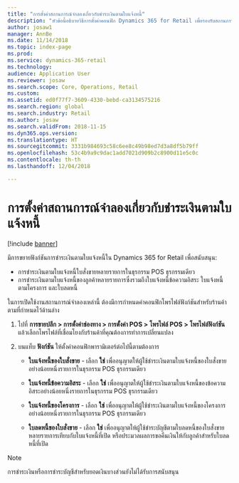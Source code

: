 ```yaml
---
title: "การตั้งค่าสถานการณ์จำลองเกี่ยวกับชำระเงินตามใบแจ้งหนี้"
description: "หัวข้อนี้อธิบายวิธีการตั้งค่าคอนฟิก Dynamics 365 for Retail เพื่อรองรับสถานการณ์จำลองต่างๆ ที่เกี่ยวกับการชำระเงินตามใบแจ้งหนี้"
author: josaw1
manager: AnnBe
ms.date: 11/14/2018
ms.topic: index-page
ms.prod: 
ms.service: dynamics-365-retail
ms.technology: 
audience: Application User
ms.reviewer: josaw
ms.search.scope: Core, Operations, Retail
ms.custom: 
ms.assetid: ed0f77f7-3609-4330-bebd-ca3134575216
ms.search.region: global
ms.search.industry: Retail
ms.author: josaw
ms.search.validFrom: 2018-11-15
ms.dyn365.ops.version: 
ms.translationtype: HT
ms.sourcegitcommit: 3331b984693c58c6ee8c49b98ed7d3a8df5b79ff
ms.openlocfilehash: 53c4b9a9c9dac1add7021d909b2c8900d11e5c0c
ms.contentlocale: th-th
ms.lasthandoff: 12/04/2018

---
```

# <a name="set-up-pay-invoice-scenarios"></a>การตั้งค่าสถานการณ์จำลองเกี่ยวกับชำระเงินตามใบแจ้งหนี้

[!include [banner](includes/banner.md)]

มีการขยายฟังก์ชันการชำระเงินตามใบแจ้งหนี้ใน Dynamics 365 for Retail เพื่อสนับสนุน:
- การชำระเงินตามใบแจ้งหนี้ใบสั่งขายหลายรายการในธุรกรรม POS ธุรกรรมเดียว
- การชำระเงินตามใบแจ้งหนี้ของลูกค้าหลายรายการซึ่งรวมถึงใบแจ้งหนี้ข้อความอิสระ ใบแจ้งหนี้ตามโครงการ และใบลดหนี้

ในการเปิดใช้งานสถานการณ์จำลองเหล่านี้ ต้องมีการกำหนดค่าคอนฟิกโพรไฟล์ฟังก์ชันสำหรับร้านค้าตามที่กำหนดไว้ด้านล่าง  

1. ไปที่ **การขายปลีก > การตั้งค่าช่องทาง > การตั้งค่า POS > โพรไฟล์ POS > โพรไฟล์ฟังก์ชัน** แล้วเลือกโพรไฟล์ที่เชื่อมโยงกับร้านค้าที่คุณต้องการทำการเปลี่ยนแปลง

1. บนแท็บ **ฟังก์ชัน** ให้ตั้งค่าคอนฟิกพารามิเตอร์ต่อไปนี้ตามต้องการ

    - **ใบแจ้งหนี้ของใบสั่งขาย** - เลือก **ใช่** เพื่ออนุญาตให้ผู้ใช้ชำระเงินตามใบแจ้งหนี้ของใบสั่งขายอย่างน้อยหนึ่งรายการในธุรกรรม POS ธุรกรรมเดียว

    - **ใบแจ้งหนี้ข้อความอิสระ** - เลือก **ใช่** เพื่ออนุญาตให้ผู้ใช้ชำระเงินตามใบแจ้งหนี้ของข้อความอิสระอย่างน้อยหนึ่งรายการในธุรกรรม POS ธุรกรรมเดียว

    - **ใบแจ้งหนี้ของโครงการ** - เลือก **ใช่** เพื่ออนุญาตให้ผู้ใช้ชำระเงินตามใบแจ้งหนี้ของโครงการอย่างน้อยหนึ่งรายการในธุรกรรม POS ธุรกรรมเดียว

    - **ใบลดหนี้ของใบสั่งขาย** - เลือก **ใช่** เพื่ออนุญาตให้ผู้ใช้ชำระบัญชีตามใบลดหนี้ของใบสั่งขายหลายรายการเทียบกับใบแจ้งหนี้ที่เปิด หรือประมวลผลการขอคืนเงินให้กับลูกค้าสำหรับใบลดหนี้ที่เปิด

> [!NOTE]
> การชำระเงินหรือการชำระบัญชีสำหรับยอดเงินบางส่วนยังไม่ได้รับการสนับสนุน

